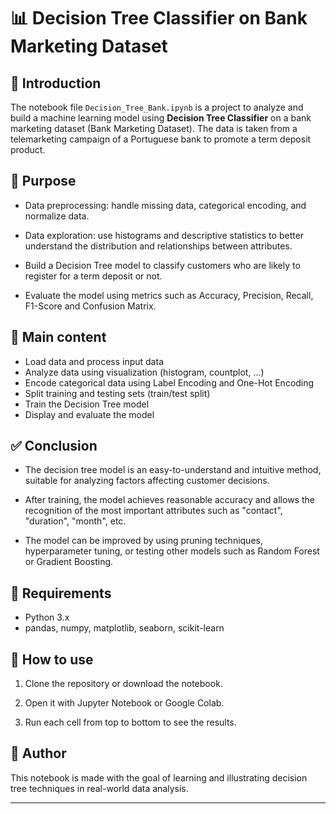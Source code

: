 # 📊 Decision Tree Classifier on Bank Marketing Dataset

## 📁 Introduction

The notebook file `Decision_Tree_Bank.ipynb` is a project to analyze and build a machine learning model using **Decision Tree Classifier** on a bank marketing dataset (Bank Marketing Dataset). The data is taken from a telemarketing campaign of a Portuguese bank to promote a term deposit product.

## 🎯 Purpose

- Data preprocessing: handle missing data, categorical encoding, and normalize data.

- Data exploration: use histograms and descriptive statistics to better understand the distribution and relationships between attributes.

- Build a Decision Tree model to classify customers who are likely to register for a term deposit or not.

- Evaluate the model using metrics such as Accuracy, Precision, Recall, F1-Score and Confusion Matrix.

## 🧠 Main content

- Load data and process input data
- Analyze data using visualization (histogram, countplot, ...)
- Encode categorical data using Label Encoding and One-Hot Encoding
- Split training and testing sets (train/test split)
- Train the Decision Tree model
- Display and evaluate the model

## ✅ Conclusion

- The decision tree model is an easy-to-understand and intuitive method, suitable for analyzing factors affecting customer decisions.

- After training, the model achieves reasonable accuracy and allows the recognition of the most important attributes such as "contact", "duration", "month", etc.
- The model can be improved by using pruning techniques, hyperparameter tuning, or testing other models such as Random Forest or Gradient Boosting.

## 📂 Requirements

- Python 3.x
- pandas, numpy, matplotlib, seaborn, scikit-learn

## 🚀 How to use

1. Clone the repository or download the notebook.

2. Open it with Jupyter Notebook or Google Colab.

3. Run each cell from top to bottom to see the results.

## 📌 Author

This notebook is made with the goal of learning and illustrating decision tree techniques in real-world data analysis.

---
